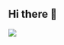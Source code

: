 ## Hi there 👋

![]([link](https://media0.giphy.com/media/v1.Y2lkPTc5MGI3NjExbnY4eGNvb21rMXZ5cThxcGphNGN3ZnVveG01cGJzM3Z3ZjQ4MGlhMSZlcD12MV9pbnRlcm5hbF9naWZfYnlfaWQmY3Q9Zw/FtcSB6e5hzxaU/200.webp))


<!--
**eduardobovaroli/eduardobovaroli** is a ✨ _special_ ✨ repository because its `README.md` (this file) appears on your GitHub profile.

Here are some ideas to get you started:

- 🔭 I’m currently working on ...
- 🌱 I’m currently learning ...
- 👯 I’m looking to collaborate on ...
- 🤔 I’m looking for help with ...
- 💬 Ask me about ...
- 📫 How to reach me: ...
- 😄 Pronouns: ...
- ⚡ Fun fact: ...
-->
